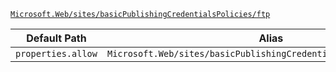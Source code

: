 [`Microsoft.Web/sites/basicPublishingCredentialsPolicies/ftp`](https://docs.microsoft.com/en-us/azure/templates/microsoft.web/sites/basicpublishingcredentialspolicies/ftp)

| Default Path | Alias |
|---|---|
| `properties.allow` | `Microsoft.Web/sites/basicPublishingCredentialsPolicies/ftp/allow` |


